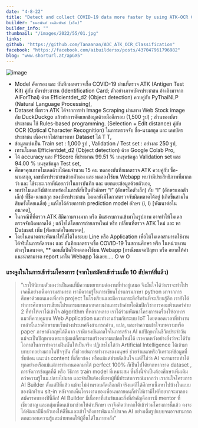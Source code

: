 ```yaml
---
date: "4-8-22"
title: "Detect and collect COVID-19 data more faster by using ATK-OCR Classification (AOC) model"
builder: "ธนอนันท์ เฉลิมพันธ์ (เอ็ม)"
builder_info: ""
thumbnail: "/images/2022/55/01.jpg"
links:
github: "https://github.com/Tanaanan/AOC_ATK_OCR_Classification"
facebook: "https://facebook.com/aibuildersx/posts/437047961796982"
blog: "www.shorturl.at/apGX5"
---
```


![image](/images/2022/55/01.jpg)

- Model คัดกรอง และ บันทึกผลตรวจเชื้อ COVID-19 ผ่านที่ตรวจ ATK (Antigen Test Kit) คู่กับ บัตรประชาชน (Identification Card; ตัวอย่างภาพบัตรประชาชน อ้างอิงมาจาก AIForThai) ด้วย Efficientdet_d2 (Object detection) ควบคู่กับ PyThaiNLP (Natural Language Processing),
- Dataset ที่ตรวจ ATK ได้จากการทำ Image Scraping ผ่านทาง Web Stock image กับ DuckDuckgo แล้วทำการคัดแยกข้อมูลด้วยมืออีกรอบ (1,500 รูป) ; ส่วนของบัตรประชาชน ใช้ Rules-based programming. (Selection + Edit distance) คู่กับ OCR (Optical Character Recognition) ในการตรวจจับ ชื่อ-นามสกุล และ เลขบัตรประชาชน เนื่องจากไม่สามารถหา Dataset ได้ T T,
- ข้อมูลแบ่งเป็น Train set : 1,000 รูป , Validation / Test set : อย่างละ 250 รูป,
- เทรนโมเดล Efficientdet_d2 (Object detection) ด้วย Google Colab Pro,
- ได้ accuracy และ F1Score ที่ประมาณ 99.51 % บนชุดข้อมูล Validation set และ 94.00 % บนชุดข้อมูล Test set,
- ศึกษาคุณภาพโมเดลด้วยให้คนจำนวน 15 คน ทดลองบันทึกผลตรวจ ATK ควบคู่กับ ชื่อ-นามสกุล, เลขบัตรประชาชนด้วยตัวเอง และ ทดลองใช้บน Webapp พบว่ามีประสิทธิภาพที่มากกว่า และ ใช้ระยะเวลาที่น้อยกว่าในการบันทึก และ แยกแยะข้อมูลด้วยตัวเอง,
- พบว่าโมเดลยังมีข้อบกพร่องในกรณีที่เป็นตัวอักษร “i” (อักษรไอตัวเล็ก) กับ “l” (อักษรแอลตัวเล็ก) ที่ชื่อ-นามสกุล ของบัตรประชาชน โมเดลยังมีโอกาสตรวจจับผิดพลาดได้อยู่ (เกิดขึ้นสามในสิบครั้งโดยเฉลี่ย) ; แก้ไขได้ด้วยการทำ prediction model อักษร (i, l) [พัฒนาต่อในอนาคต],
- ในกรณีที่ที่ตรวจ ATK สีมีความจางมาก หรือ มีแสงรบกวนเข้ามาในรูปภาพ อาจทำให้โมเดลตรวจจับผิดพลาดได้ ; แก้ไขได้โดยการถ่ายภาพใหม่ หรือ เปลี่ยนที่ตรวจ ATK ใหม่ และ หา Dataset เพิ่ม [พัฒนาต่อในอนาคต],
- โดยในอนาคตจะพัฒนาให้ใช้ได้ในระบบ Line หรือ Application เพื่อให้โมเดลสามารถใช้งานได้จริงในการคัดกรอง และ บันทึกผลตรวจเชื้อ COVID-19 ในสถานศึกษา หรือ ในหน่วยงานต่างๆในอนาคต, ** ตอนนี้เปิดให้ทดลองใช้บน Webapp [กรณีพบเจอปัญหา หรือ อยากให้คำแนะนำสามารถ report มาใน Webapp ได้เลยย…. O w O

### แรงจูงในในการเข้าร่วมโครงการ (จากใบสมัครเข้าร่วมเมื่อ 10 สัปดาห์ที่แล้ว)

> "เราให้นิยามตัวเองว่าเป็นคนที่มีความพยายามต่องานที่ทำอยู่เสมอ จึงมั่นใจได้ว่าเราจะทำโปรเจคนี้อย่างเต็มความสามารถ เรามีความรู้ในการเขียนโปรแกรมภาษา python มาจากการศึกษาด้วยตนเองเพื่อทำ project ในโรงเรียนและมีความกระตือรือร้นที่จะเรียนรู้อีก เรายังได้ทำการศึกษาการเขียนโปรแกรมมาหลากหลายผ่านการเข้าค่ายโอลิมปิกวิชาการคอมพิวเตอร์ค่าย 2 ที่ทำให้เราได้เข้าใจ algorithm ที่หลากหลาย เราได้ร่วมพัฒนาโครงการเครื่องให้อาหารแมวที่ควบคุมบน Web Application และทำงานร่วมกับระบบ IoT โดยตลอดเวลาที่ทำงานเหล่านั้นเราศึกษาบนเว็บต่างประเทศจึงสามารถอ่าน, แปล, และทำความเข้าใจบทความหรือ paper ภาษาอังกฤษได้ดีมาก เรามีแรงบันดาลใจในการสร้าง AI แก้ปัญหาในชีวิตประจำวัน แม้จะเป็นปัญหาเฉพาะกลุ่มแต่ก็สามารถสร้างความแปลกใหม่ได้ เราคาดหวังอย่างยิ่งว่าจะได้รับโอกาสในการทำความฝันนั้นให้เป็นจริง  ปฏิเสธไม่ได้ว่า Artificial Intelligence ได้เข้ามาบทบาทอย่างมากในปัจจุบัน ทั้งช่วยย่นการทำงานของมนุษย์ ช่วยจำแนกหรือวิเคราะห์ข้อมูลที่ซับซ้อน แนะนำ content ที่เกี่ยวข้อง หรือแม้แต่ช่วยตัดสินใจ แต่ก็ใช่ว่า AI จะสามารถทำได้ทุกอย่างหรือแม้แต่การทำงานออกมาได้ perfect 100% ก็เป็นไปได้ยากหากขาด dataset , การจัดการข้อมูลที่ดี หรือ วิธีการ train model ที่เหมาะสม ซึ่งสิ่งนี้จำเป็นต้องศึกษาเพิ่มเติมกว่าความรู้ในม.ปลายไปมาก และจำเป็นต้องพึ่งพาผู้ที่มีประสบการณ์มากกว่า  เราสนใจโครงการ AI Builder ตั้งแต่ปีที่แล้ว แม้จะไม่ผ่านรอบคัดเลือกตัวจริงแต่ก็ได้ศึกษาเนื้อหาไปบ้างในแบบของนักเรียน sit-in หลังจากเห็นโครงงานของเพื่อนหลายคนก็ทำให้เรามีไฟที่อยากจะมาลองสมัครรอบของปีนี้อีก! AI Builder มีเนื้อหาที่เข้มข้นและสิ่งที่สำคัญคือการมี mentor ที่เชี่ยวชาญ และกลุ่มเพื่อนเข้ามาช่วยให้คำปรึกษา เราจึงคิดว่าหากได้เข้าร่วมโครงการนี้แล้ว คงจะได้พัฒนาฝีมือตัวเองให้ดีขึ้นและเข้าใจถึงการพัฒนาโปรเจค AI อย่างเต็มรูปแบบจนอาจสามารถตกตะกอนความรู้และถ่ายทอดให้ผู้อื่นได้ในภายหลัง"